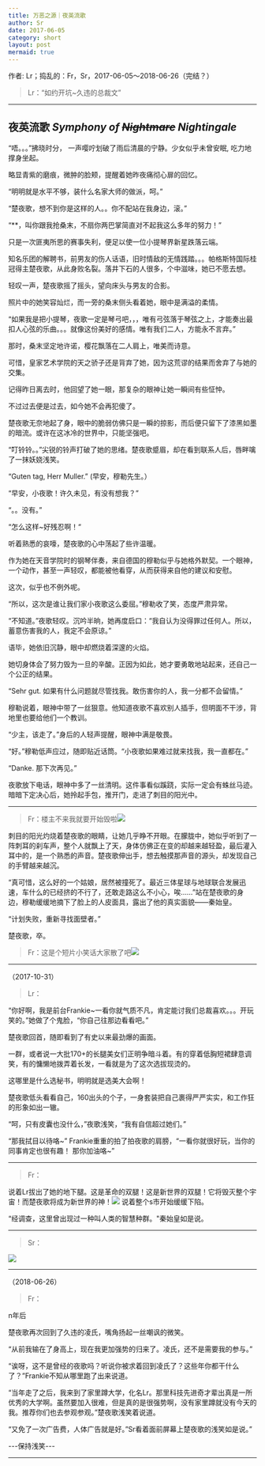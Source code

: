 ```yaml
---
title: 万恶之源｜夜英流歌
author: Sr
date: 2017-06-05
category: short
layout: post
mermaid: true
---
```

作者: Lr；捣乱的：Fr，Sr，2017-06-05～2018-06-26（完结？）

>Lr：“如约开坑~久违的总裁文”

---

## 夜英流歌 _Symphony of ~~Nightmare~~ Nightingale_


“唔。。。”拂晓时分， 一声嘤咛划破了雨后清晨的宁静。少女似乎未曾安眠, 吃力地撑身坐起。  

略显青紫的磨痕，微肿的脸颊，提醒着她昨夜痛彻心扉的回忆。  

“明明就是水平不够，装什么名家大师的做派，呵。”  

“楚夜歌，想不到你是这样的人。。你不配站在我身边，滚。”  

“$**$，叫你跟我抢桑末，不扇你两巴掌简直对不起我这么多年的努力！”  

只是一次匪夷所思的赛事失利，便足以使一位小提琴界新星跌落云端。  

知名乐团的解聘书，前男友的伤人话语，旧时情敌的无情践踏。。。帕格斯特国际桂冠得主楚夜歌，从此身败名裂。落井下石的人很多，个中滋味，她已不愿去想。  

轻叹一声，楚夜歌摇了摇头，望向床头与男友的合影。  

照片中的她笑容灿烂，而一旁的桑末侧头看着她，眼中是满溢的柔情。  

“如果我是把小提琴，夜歌一定是琴弓吧，，，唯有弓弦落于琴弦之上，才能奏出最扣人心弦的乐曲。。。就像这份美好的感情。唯有我们二人，方能永不言弃。”  

那时，桑末坚定地许诺，樱花飘落在二人肩上，唯美而诗意。  

可惜，皇家艺术学院的天之骄子还是背弃了她，因为这荒谬的结果而舍弃了与她的交集。  

记得昨日离去时，他回望了她一眼，那复杂的眼神让她一瞬间有些怔忡。  

不过过去便是过去，如今她不会再犯傻了。  

楚夜歌无奈地起了身，眼中的脆弱仿佛只是一瞬的掠影，而后便只留下了漆黑如墨的暗流。或许在这冰冷的世界中，只能坚强吧。  

“叮铃铃。。”尖锐的铃声打破了她的思绪。楚夜歌蹙眉，却在看到联系人后，唇畔噙了一抹妖娆浅笑。  

“Guten tag, Herr Muller.” (早安，穆勒先生。）  

“早安，小夜歌！许久未见，有没有想我？”  

“。。没有。”  

“怎么这样~好残忍啊！“  

听着熟悉的哀嚎，楚夜歌的心中荡起了些许温暖。  

作为她在天音学院时的钢琴伴奏，来自德国的穆勒似乎与她格外默契。一个眼神，一个动作，甚至一声轻叹，都能被他看穿，从而获得来自他的建议和安慰。  

这次，似乎也不例外呢。  

“所以，这次是谁让我们家小夜歌这么委屈。”穆勒收了笑，态度严肃异常。  

“不知道。”夜歌轻叹。沉吟半晌，她再度启口：“我自认为没得罪过任何人。所以，蓄意伤害我的人，我定不会原谅。”  

语毕，她依旧沉静，眼中却燃烧着深邃的火焰。  

她切身体会了努力毁为一旦的辛酸。正因为如此，她才要勇敢地站起来，还自己一个公正的结果。  

“Sehr gut. 如果有什么问题就尽管找我。敢伤害你的人，我一分都不会留情。”  

穆勒说着，眼神中带了一丝狠意。他知道夜歌不喜欢别人插手，但明面不干涉，背地里也要给他们一个教训。

“少主，该走了。”身后的人轻声提醒，眼神中满是敬畏。  

“好。”穆勒低声应过，随即贴近话筒。“小夜歌如果难过就来找我，我一直都在。”  

“Danke. 那下次再见。”  

夜歌放下电话，眼神中多了一丝清明。这件事看似蹊跷，实际一定会有蛛丝马迹。暗暗下定决心后，她拎起手包，推开门，走进了刺目的阳光中。

---

>Fr：楼主不来我就要开始毁啦![](http://tb2.bdstatic.com/tb/editor/images/face/i_f25.png?t=20140803)

刺目的阳光灼烧着楚夜歌的眼睛，让她几乎睁不开眼。在朦胧中，她似乎听到了一阵刺耳的刹车声，整个人就飘上了天，身体仿佛正在变的却越来越轻盈，最后灌入耳中的，是一个熟悉的声音。楚夜歌伸出手，想去触摸那声音的源头，却发现自己的手臂越来越沉。  

“真可惜，这么好的一个姑娘，居然被撞死了。最近三体星球与地球联合发展迅速，车什么的已经挤的不行了，还敢走路这么不小心，唉……”站在楚夜歌的身边，穆勒缓缓地摘下了脸上的人皮面具，露出了他的真实面貌——秦始皇。  

“计划失败，重新寻找面壁者。”

楚夜歌，卒。

>Fr：这是个短片小笑话大家散了吧![](http://tb2.bdstatic.com/tb/editor/images/face/i_f25.png?t=20140803)

---
（2017-10-31）

> Lr：

“你好啊，我是前台Frankie~一看你就气质不凡，肯定能讨我们总裁喜欢。。。开玩笑的。”她做了个鬼脸，“你自己往那边看看吧。”  

楚夜歌回首，随即看到了有史以来最劲爆的画面。  

一群，或者说一大批170+的长腿美女们正明争暗斗着。有的穿着低胸短裙肆意调笑，有的慵懒地拨弄着长发，一看就是为了这次选拔现烫的。  

这哪里是什么选秘书，明明就是选美大会啊！  

楚夜歌低头看看自己，160出头的个子，一身套装把自己裹得严严实实，和工作狂的形象如出一辙。  

“呵，只有皮囊也没什么，”夜歌浅笑，“我有自信超过她们。”  

“那我拭目以待咯~” Frankie重重的拍了拍夜歌的肩膀，“一看你就很好玩，当你的同事肯定也很有趣！ 那你加油咯~”

---
>Fr：

说着Lr拔出了她的地下腿。这是革命的双腿！这是新世界的双腿！它将毁灭整个宇宙！而楚夜歌将成为新世界的神！![](http://tb2.bdstatic.com/tb/editor/images/face/i_f25.png?t=20140803)
说着整个s市开始缓缓下陷。  

“经调查，这里曾出现过一种叫人类的智慧种群。"秦始皇如是说。

---
>Sr：

![](http://imgsrc.baidu.com/forum/w%3D580/sign=2b95681cd6c451daf6f60ce386fc52a5/a2802050352ac65c20789631f0f2b21193138a7f.jpg)

---
（2018-06-26）
>Fr：

n年后  

楚夜歌再次回到了久违的凌氏，嘴角扬起一丝嘲讽的微笑。  

“从前我输在了身高上，现在我更加强势的归来了。凌氏，还不是需要我的参与。”  

“诶呀，这不是曾经的夜歌吗？听说你被求着回到凌氏了？这些年你都干什么了？”Frankie不知从哪里跑了出来说道。  

“当年走了之后，我来到了家里蹲大学，化名Lr。那里科技先进奇才辈出真是一所优秀的大学啊。虽然要加入很难，但是真的是很强势啊，没有家里蹲就没有今天的我。推荐你们也去参观参观。”楚夜歌浅笑着说道。  

“又免了一次广告费，人体广告就是好。”Sr看着面前屏幕上楚夜歌的浅笑如是说。”

---保持浅笑---

---
